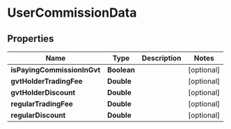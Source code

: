 
# UserCommissionData

## Properties
Name | Type | Description | Notes
------------ | ------------- | ------------- | -------------
**isPayingCommissionInGvt** | **Boolean** |  |  [optional]
**gvtHolderTradingFee** | **Double** |  |  [optional]
**gvtHolderDiscount** | **Double** |  |  [optional]
**regularTradingFee** | **Double** |  |  [optional]
**regularDiscount** | **Double** |  |  [optional]



